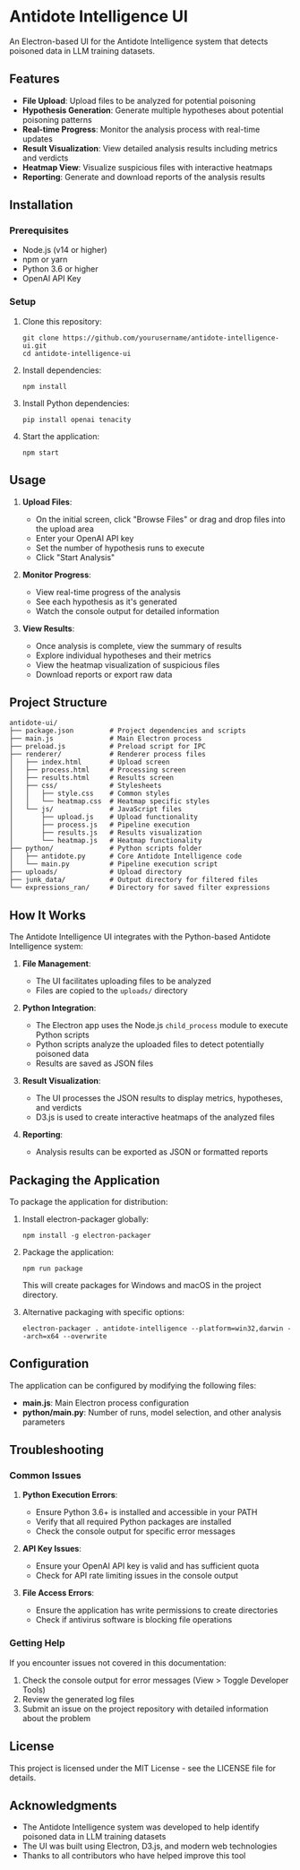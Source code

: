 # Antidote Intelligence UI

An Electron-based UI for the Antidote Intelligence system that detects poisoned data in LLM training datasets.

## Features

- **File Upload**: Upload files to be analyzed for potential poisoning
- **Hypothesis Generation**: Generate multiple hypotheses about potential poisoning patterns
- **Real-time Progress**: Monitor the analysis process with real-time updates
- **Result Visualization**: View detailed analysis results including metrics and verdicts
- **Heatmap View**: Visualize suspicious files with interactive heatmaps
- **Reporting**: Generate and download reports of the analysis results

## Installation

### Prerequisites

- Node.js (v14 or higher)
- npm or yarn
- Python 3.6 or higher
- OpenAI API Key

### Setup

1. Clone this repository:
   ```
   git clone https://github.com/yourusername/antidote-intelligence-ui.git
   cd antidote-intelligence-ui
   ```

2. Install dependencies:
   ```
   npm install
   ```

3. Install Python dependencies:
   ```
   pip install openai tenacity
   ```

4. Start the application:
   ```
   npm start
   ```

## Usage

1. **Upload Files**: 
   - On the initial screen, click "Browse Files" or drag and drop files into the upload area
   - Enter your OpenAI API key
   - Set the number of hypothesis runs to execute
   - Click "Start Analysis"

2. **Monitor Progress**:
   - View real-time progress of the analysis
   - See each hypothesis as it's generated
   - Watch the console output for detailed information

3. **View Results**:
   - Once analysis is complete, view the summary of results
   - Explore individual hypotheses and their metrics
   - View the heatmap visualization of suspicious files
   - Download reports or export raw data

## Project Structure

```
antidote-ui/
├── package.json         # Project dependencies and scripts
├── main.js              # Main Electron process
├── preload.js           # Preload script for IPC 
├── renderer/            # Renderer process files
│   ├── index.html       # Upload screen
│   ├── process.html     # Processing screen
│   ├── results.html     # Results screen
│   ├── css/             # Stylesheets
│   │   ├── style.css    # Common styles
│   │   └── heatmap.css  # Heatmap specific styles
│   └── js/              # JavaScript files
│       ├── upload.js    # Upload functionality
│       ├── process.js   # Pipeline execution
│       ├── results.js   # Results visualization
│       └── heatmap.js   # Heatmap functionality
├── python/              # Python scripts folder
│   ├── antidote.py      # Core Antidote Intelligence code
│   └── main.py          # Pipeline execution script
├── uploads/             # Upload directory
├── junk_data/           # Output directory for filtered files
└── expressions_ran/     # Directory for saved filter expressions
```

## How It Works

The Antidote Intelligence UI integrates with the Python-based Antidote Intelligence system:

1. **File Management**: 
   - The UI facilitates uploading files to be analyzed
   - Files are copied to the `uploads/` directory

2. **Python Integration**:
   - The Electron app uses the Node.js `child_process` module to execute Python scripts
   - Python scripts analyze the uploaded files to detect potentially poisoned data
   - Results are saved as JSON files

3. **Result Visualization**:
   - The UI processes the JSON results to display metrics, hypotheses, and verdicts
   - D3.js is used to create interactive heatmaps of the analyzed files

4. **Reporting**:
   - Analysis results can be exported as JSON or formatted reports

## Packaging the Application

To package the application for distribution:

1. Install electron-packager globally:
   ```
   npm install -g electron-packager
   ```

2. Package the application:
   ```
   npm run package
   ```

   This will create packages for Windows and macOS in the project directory.

3. Alternative packaging with specific options:
   ```
   electron-packager . antidote-intelligence --platform=win32,darwin --arch=x64 --overwrite
   ```

## Configuration

The application can be configured by modifying the following files:

- **main.js**: Main Electron process configuration
- **python/main.py**: Number of runs, model selection, and other analysis parameters

## Troubleshooting

### Common Issues

1. **Python Execution Errors**:
   - Ensure Python 3.6+ is installed and accessible in your PATH
   - Verify that all required Python packages are installed
   - Check the console output for specific error messages

2. **API Key Issues**:
   - Ensure your OpenAI API key is valid and has sufficient quota
   - Check for API rate limiting issues in the console output

3. **File Access Errors**:
   - Ensure the application has write permissions to create directories
   - Check if antivirus software is blocking file operations

### Getting Help

If you encounter issues not covered in this documentation:

1. Check the console output for error messages (View > Toggle Developer Tools)
2. Review the generated log files
3. Submit an issue on the project repository with detailed information about the problem

## License

This project is licensed under the MIT License - see the LICENSE file for details.

## Acknowledgments

- The Antidote Intelligence system was developed to help identify poisoned data in LLM training datasets
- The UI was built using Electron, D3.js, and modern web technologies
- Thanks to all contributors who have helped improve this tool